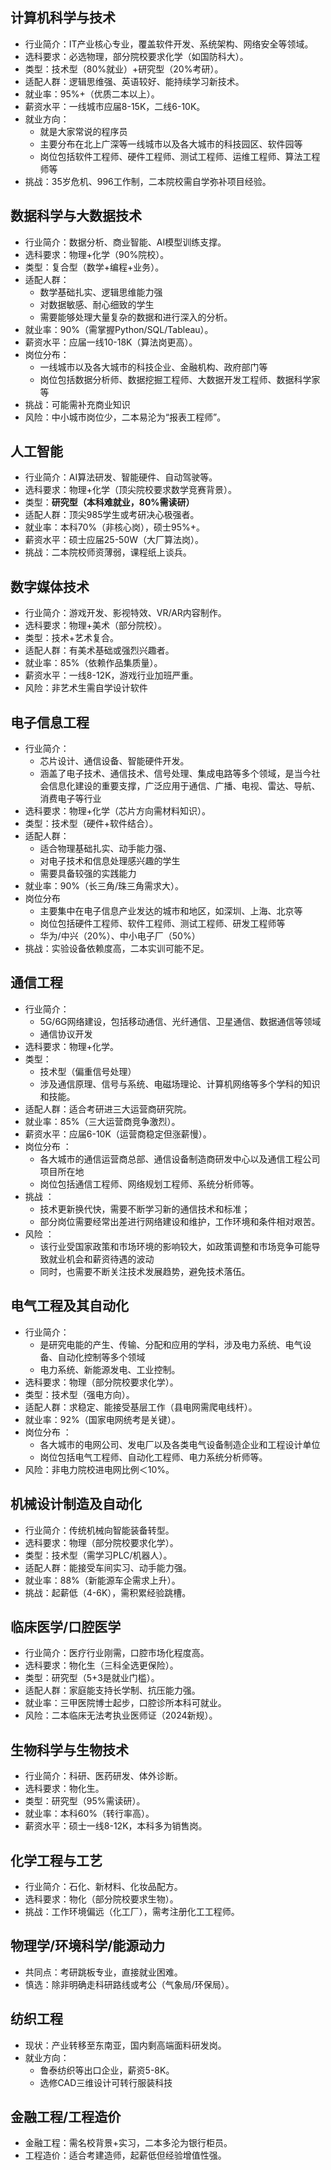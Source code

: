 
## 计算机科学与技术​​
- ​​行业简介​​：IT产业核心专业，覆盖软件开发、系统架构、网络安全等领域。
- ​​选科要求​​：必选物理，部分院校要求化学（如国防科大）。
- ​​类型​​：​​技术型​​（80%就业）+研究型（20%考研）。
- ​​适配人群​​：逻辑思维强、英语较好、能持续学习新技术。
- ​​就业率​​：95%+（优质二本以上）。
- ​​薪资水平​​：一线城市应届8-15K，二线6-10K。
- ​​就业方向​​：
	- 就是大家常说的程序员
	- 主要分布在北上广深等一线城市以及各大城市的科技园区、软件园等
	- 岗位包括软件工程师、硬件工程师、测试工程师、运维工程师、算法工程师等
- ​​挑战​​：35岁危机、996工作制，二本院校需自学弥补项目经验。

## 数据科学与大数据技术​​
- ​​行业简介​​：数据分析、商业智能、AI模型训练支撑。
- ​​选科要求​​：物理+化学（90%院校）。
- ​​类型​​：​​复合型​​（数学+编程+业务）。
- ​​适配人群​​：
	- 数学基础扎实、逻辑思维能力强
	- 对数据敏感、耐心细致的学生
	- 需要能够处理大量复杂的数据和进行深入的分析。
- ​​就业率​​：90%（需掌握Python/SQL/Tableau）。
- ​​薪资水平​​：应届一线10-18K（算法岗更高）。
- ​​岗位分布​​：
	- 一线城市以及各大城市的科技企业、金融机构、政府部门等
	- 岗位包括数据分析师、数据挖掘工程师、大数据开发工程师、数据科学家等
- 挑战：可能需补充商业知识
- ​​风险​​：中小城市岗位少，二本易沦为“报表工程师”。

## 人工智能​​
- ​​行业简介​​：AI算法研发、智能硬件、自动驾驶等。
- ​​选科要求​​：物理+化学（顶尖院校要求数学竞赛背景）。
- ​​类型​​：**​​研究型​​（本科难就业，80%需读研）**
- ​​适配人群​​：顶尖985学生或考研决心极强者。
- ​​就业率​​：本科70%（非核心岗），硕士95%+。
- ​​薪资水平​​：硕士应届25-50W（大厂算法岗）。
- ​​挑战​​：二本院校师资薄弱，课程纸上谈兵。

## 数字媒体技术​​
- ​​行业简介​​：游戏开发、影视特效、VR/AR内容制作。
- ​​选科要求​​：物理+美术（部分院校）。
- ​​类型​​：​​技术+艺术复合​​。
- ​​适配人群​​：有美术基础或强烈兴趣者。
- ​​就业率​​：85%（依赖作品集质量）。
- ​​薪资水平​​：一线8-12K，游戏行业加班严重。
- ​​风险​​：非艺术生需自学设计软件

## 电子信息工程​​
- ​​行业简介​​：
	- 芯片设计、通信设备、智能硬件开发。
	- 涵盖了电子技术、通信技术、信号处理、集成电路等多个领域，是当今社会信息化建设的重要支撑，广泛应用于通信、广播、电视、雷达、导航、消费电子等行业
- ​​选科要求​​：物理+化学（芯片方向需材料知识）。
- ​​类型​​：​​技术型​​（硬件+软件结合）。
- ​​适配人群​​：
	- 适合物理基础扎实、动手能力强、
	- 对电子技术和信息处理感兴趣的学生
	- 需要具备较强的实践能力
- ​​就业率​​：90%（长三角/珠三角需求大）。
- ​​岗位分布​​
	- 主要集中在电子信息产业发达的城市和地区，如深圳、上海、北京等
	- 岗位包括硬件工程师、软件工程师、测试工程师、研发工程师等
	- 华为/中兴（20%）、中小电子厂（50%）
- ​​挑战​​：实验设备依赖度高，二本实训可能不足。

## 通信工程​​
- ​​行业简介​​：
	- 5G/6G网络建设，包括移动通信、光纤通信、卫星通信、数据通信等领域
	- 通信协议开发
- ​​选科要求​​：物理+化学。
- ​​类型​​：
	- ​​技术型​​（偏重信号处理）
	- 涉及通信原理、信号与系统、电磁场理论、计算机网络等多个学科的知识和技能。
- ​​适配人群​​：适合考研进三大运营商研究院。
- ​​就业率​​：85%（三大运营商竞争激烈）。
- ​​薪资水平​​：应届6-10K（运营商稳定但涨薪慢）。
- 岗位分布 ：
	- 各大城市的通信运营商总部、通信设备制造商研发中心以及通信工程公司项目所在地
	- 岗位包括通信工程师、网络规划工程师、系统分析师等。
- 挑战 ：
	- 技术更新换代快，需要不断学习新的通信技术和标准；
	- 部分岗位需要经常出差进行网络建设和维护，工作环境和条件相对艰苦。
- 风险 ：
	- 该行业受国家政策和市场环境的影响较大，如政策调整和市场竞争可能导致就业机会和薪资待遇的波动
	- 同时，也需要不断关注技术发展趋势，避免技术落伍。

## 电气工程及其自动化​​
- ​​行业简介​​：
	- 是研究电能的产生、传输、分配和应用的学科，涉及电力系统、电气设备、自动化控制等多个领域
	- 电力系统、新能源发电、工业控制。
- ​​选科要求​​：物理（部分院校要求化学）。
- ​​类型​​：​​技术型​​（强电方向）。
- ​​适配人群​​：求稳定、能接受基层工作（县电网需爬电线杆）。
- ​​就业率​​：92%（国家电网统考是关键）。
- 岗位分布 ：
	- 各大城市的电网公司、发电厂以及各类电气设备制造企业和工程设计单位
	- 岗位包括电气工程师、自动化工程师、电力系统分析师等。
- ​​风险​​：非电力院校进电网比例＜10%。

## 机械设计制造及自动化​​
- ​​行业简介​​：传统机械向智能装备转型。
- ​​选科要求​​：物理（部分院校要求化学）。
- ​​类型​​：​​技术型​​（需学习PLC/机器人）。
- ​​适配人群​​：能接受车间实习、动手能力强。
- ​​就业率​​：88%（新能源车企需求上升）。
- ​​挑战​​：起薪低（4-6K），需积累经验跳槽。

## 临床医学/口腔医学​​
- ​​行业简介​​：医疗行业刚需，口腔市场化程度高。
- ​​选科要求​​：物化生（三科全选更保险）。
- ​​类型​​：​​研究型​​（5+3是就业门槛）。
- ​​适配人群​​：家庭能支持长学制、抗压能力强。
- ​​就业率​​：三甲医院博士起步，口腔诊所本科可就业。
- ​​风险​​：二本临床无法考执业医师证（2024新规）。

## 生物科学与生物技术​​
- ​​行业简介​​：科研、医药研发、体外诊断。
- ​​选科要求​​：物化生。
- ​​类型​​：​​研究型​​（95%需读研）。
- ​​就业率​​：本科60%（转行率高）。
- ​​薪资水平​​：硕士一线8-12K，本科多为销售岗。

## 化学工程与工艺​​
- ​​行业简介​​：石化、新材料、化妆品配方。
- ​​选科要求​​：物化（部分院校要求生物）。
- ​​挑战​​：工作环境偏远（化工厂），需考注册化工工程师。

## 物理学/环境科学/能源动力​​
- ​​共同点​​：​​考研跳板专业​​，直接就业困难。
- ​​慎选​​：除非明确走科研路线或考公（气象局/环保局）。

## 纺织工程​​
- ​​现状​​：产业转移至东南亚，国内剩高端面料研发岗。
- ​​就业方向​​：
	- 鲁泰纺织等出口企业，薪资5-8K。
	- 选修CAD三维设计可转行服装科技

## 金融工程/工程造价​​
- ​​金融工程​​：需名校背景+实习，二本多沦为银行柜员。
- ​​工程造价​​：适合考建造师，起薪低但经验增值性强。